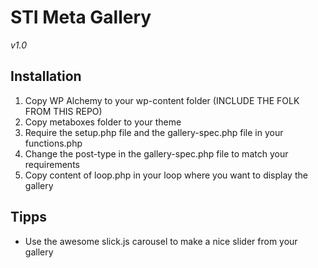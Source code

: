 # STI Meta Gallery
*v1.0*

## Installation

1. Copy WP Alchemy to your wp-content folder (INCLUDE THE FOLK FROM THIS REPO)
2. Copy metaboxes folder to your theme
3. Require the setup.php file and the gallery-spec.php file in your functions.php
4. Change the post-type in the gallery-spec.php file to match your requirements
5. Copy content of loop.php in your loop where you want to display the gallery

## Tipps

- Use the awesome slick.js carousel to make a nice slider from your gallery